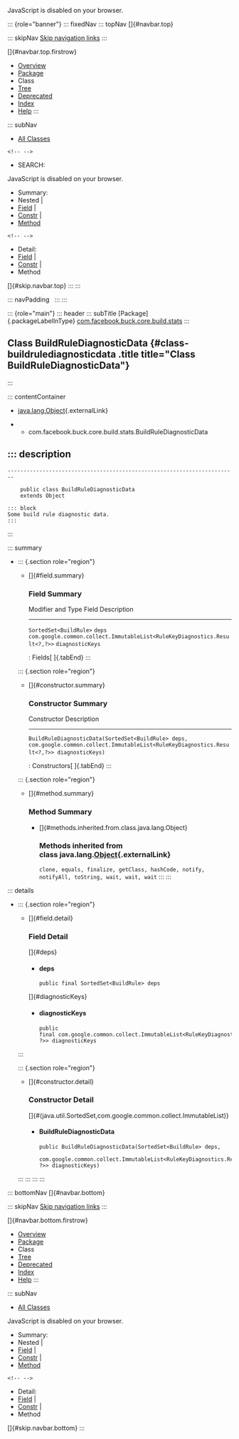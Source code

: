 <div>

JavaScript is disabled on your browser.

</div>

::: {role="banner"}
::: fixedNav
::: topNav
[]{#navbar.top}

::: skipNav
[Skip navigation links](#skip.navbar.top "Skip navigation links")
:::

[]{#navbar.top.firstrow}

-   [Overview](../../../../../../index.html)
-   [Package](package-summary.html)
-   Class
-   [Tree](package-tree.html)
-   [Deprecated](../../../../../../deprecated-list.html)
-   [Index](../../../../../../index-all.html)
-   [Help](../../../../../../help-doc.html)
:::

::: subNav
-   [All Classes](../../../../../../allclasses.html)

```{=html}
<!-- -->
```
-   SEARCH:

<div>

<div>

JavaScript is disabled on your browser.

</div>

</div>

<div>

-   Summary: 
-   Nested \| 
-   [Field](#field.summary) \| 
-   [Constr](#constructor.summary) \| 
-   [Method](#method.summary)

```{=html}
<!-- -->
```
-   Detail: 
-   [Field](#field.detail) \| 
-   [Constr](#constructor.detail) \| 
-   Method

</div>

[]{#skip.navbar.top}
:::
:::

::: navPadding
 
:::
:::

::: {role="main"}
::: header
::: subTitle
[Package]{.packageLabelInType} [com.facebook.buck.core.build.stats](package-summary.html)
:::

## Class BuildRuleDiagnosticData {#class-buildrulediagnosticdata .title title="Class BuildRuleDiagnosticData"}
:::

::: contentContainer
-   [java.lang.Object](http://docs.oracle.com/javase/7/docs/api/java/lang/Object.html?is-external=true "class or interface in java.lang"){.externalLink}

-   -   com.facebook.buck.core.build.stats.BuildRuleDiagnosticData

::: description
-   

    ------------------------------------------------------------------------

        public class BuildRuleDiagnosticData
        extends Object

    ::: block
    Some build rule diagnostic data.
    :::
:::

::: summary
-   ::: {.section role="region"}
    -   []{#field.summary}

        ### Field Summary

          Modifier and Type                                                           Field              Description
          --------------------------------------------------------------------------- ------------------ -------------
          `SortedSet<BuildRule>`                                                      `deps`              
          `com.google.common.collect.ImmutableList<RuleKeyDiagnostics.Result<?,​?>>`   `diagnosticKeys`    

          : Fields[ ]{.tabEnd}
    :::

    ::: {.section role="region"}
    -   []{#constructor.summary}

        ### Constructor Summary

          Constructor                                                                                                                                                           Description
          --------------------------------------------------------------------------------------------------------------------------------------------------------------------- -------------
          `BuildRuleDiagnosticData​(SortedSet<BuildRule> deps,                        com.google.common.collect.ImmutableList<RuleKeyDiagnostics.Result<?,​?>> diagnosticKeys)`    

          : Constructors[ ]{.tabEnd}
    :::

    ::: {.section role="region"}
    -   []{#method.summary}

        ### Method Summary

        -   []{#methods.inherited.from.class.java.lang.Object}

            ### Methods inherited from class java.lang.[Object](http://docs.oracle.com/javase/7/docs/api/java/lang/Object.html?is-external=true "class or interface in java.lang"){.externalLink}

            `clone, equals, finalize, getClass, hashCode, notify, notifyAll, toString, wait, wait, wait`
    :::
:::

::: details
-   ::: {.section role="region"}
    -   []{#field.detail}

        ### Field Detail

        []{#deps}

        -   #### deps

                public final SortedSet<BuildRule> deps

        []{#diagnosticKeys}

        -   #### diagnosticKeys

                public final com.google.common.collect.ImmutableList<RuleKeyDiagnostics.Result<?,​?>> diagnosticKeys
    :::

    ::: {.section role="region"}
    -   []{#constructor.detail}

        ### Constructor Detail

        []{#<init>(java.util.SortedSet,com.google.common.collect.ImmutableList)}

        -   #### BuildRuleDiagnosticData

                public BuildRuleDiagnosticData​(SortedSet<BuildRule> deps,
                                               com.google.common.collect.ImmutableList<RuleKeyDiagnostics.Result<?,​?>> diagnosticKeys)
    :::
:::
:::
:::

::: bottomNav
[]{#navbar.bottom}

::: skipNav
[Skip navigation links](#skip.navbar.bottom "Skip navigation links")
:::

[]{#navbar.bottom.firstrow}

-   [Overview](../../../../../../index.html)
-   [Package](package-summary.html)
-   Class
-   [Tree](package-tree.html)
-   [Deprecated](../../../../../../deprecated-list.html)
-   [Index](../../../../../../index-all.html)
-   [Help](../../../../../../help-doc.html)
:::

::: subNav
-   [All Classes](../../../../../../allclasses.html)

<div>

<div>

JavaScript is disabled on your browser.

</div>

</div>

<div>

-   Summary: 
-   Nested \| 
-   [Field](#field.summary) \| 
-   [Constr](#constructor.summary) \| 
-   [Method](#method.summary)

```{=html}
<!-- -->
```
-   Detail: 
-   [Field](#field.detail) \| 
-   [Constr](#constructor.detail) \| 
-   Method

</div>

[]{#skip.navbar.bottom}
:::
